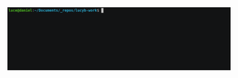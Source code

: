 
<img src="lucefetch.gif" alt="Luce bio as gif">



<!-- 

The remains of my old page. 

<h1 align="center">I'm Luce, and you should change your password!</h1>

<p align="center">I love malware. Maybe a bit too much.</p>

## Quick Summary

<img src="lucefetchOutput.png" alt="Luce bio">

<p align="center">
  <img src="https://github-profile-summary-cards.vercel.app/api/cards/repos-per-language?username=lucyb-work&theme=dracula">
  <img src="https://github-profile-summary-cards.vercel.app/api/cards/stats?username=lucyb-work&theme=dracula">
  <p align="center"> <i>More stats for the nosey ones ;) </i></p>
</p> 

## 🛠️ ToDo
- Match the colour scheme of the stats and lucefetch output
- Build something using C! -->
